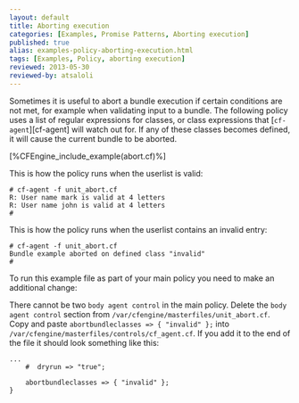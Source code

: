 ```yaml
---
layout: default
title: Aborting execution 
categories: [Examples, Promise Patterns, Aborting execution]
published: true
alias: examples-policy-aborting-execution.html
tags: [Examples, Policy, aborting execution]
reviewed: 2013-05-30
reviewed-by: atsaloli
---
```


Sometimes it is useful to abort a bundle execution if certain conditions are not met,
for example when validating input to a bundle. The following policy uses a list of 
regular expressions for classes, or class expressions that [`cf-agent`][cf-agent] will watch out for.
If any of these classes becomes defined, it will cause the current bundle to be aborted.

[%CFEngine_include_example(abort.cf)%]

This is how the policy runs when the userlist is valid:

    # cf-agent -f unit_abort.cf
    R: User name mark is valid at 4 letters
    R: User name john is valid at 4 letters
    # 

This is how the policy runs when the userlist contains an invalid entry:

    # cf-agent -f unit_abort.cf
    Bundle example aborted on defined class "invalid"
    # 

To run this example file as part of your main policy you need to make an
additional change:

There cannot be two `body agent control` in the main policy. Delete the
`body agent control` section from `/var/cfengine/masterfiles/unit_abort.cf`.
Copy and paste `abortbundleclasses => { "invalid" };` into
`/var/cfengine/masterfiles/controls/cf_agent.cf`.  If you add it to
the end of the file it should look something like this:

```cf3
...
    #  dryrun => "true";
    
    abortbundleclasses => { "invalid" };
}
```

